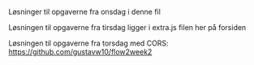Løsninger til opgaverne fra onsdag i denne fil

Løsningen til opgaverne fra tirsdag ligger i extra.js filen her på forsiden

Løsningen til opgaverne fra torsdag med CORS: https://github.com/gustavw10/flow2week2
